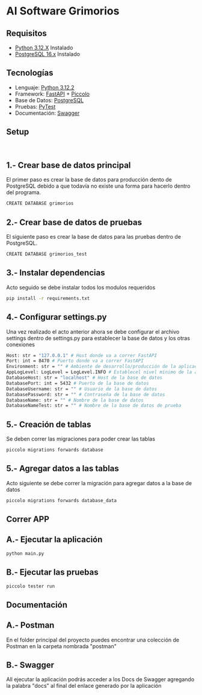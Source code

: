 # AI Software Grimorios


## Requisitos

- [Python 3.12.X](https://www.python.org/downloads/) Instalado
- [PostgreSQL 16.x](https://www.postgresql.org/) Instalado

## Tecnologías

- Lenguaje: [Python 3.12.2](https://www.python.org/downloads/)
- Framework: [FastAPI](https://fastapi.tiangolo.com/) + [Piccolo](https://piccolo-orm.readthedocs.io/en/latest/index.html)
- Base de Datos: [PostgreSQL](https://www.postgresql.org/)
- Pruebas: [PyTest](https://docs.pytest.org/en/8.2.x/)
- Documentación: [Swagger](https://swagger.io/)

## Setup

&nbsp;
## 1.- Crear base de datos principal 
El primer paso es crear la base de datos para producción dento de PostgreSQL debido a que todavía no existe una forma para hacerlo dentro del programa.

```bash
CREATE DATABASE grimorios
```

## 2.- Crear base de datos de pruebas 
El siguiente paso es crear la base de datos para las pruebas dentro de PostgreSQL.

```bash
CREATE DATABASE grimorios_test
```

## 3.- Instalar dependencias
Acto seguido se debe instalar todos los modulos requeridos

```bash
pip install -r requirements.txt
```

## 4.- Configurar settings.py
Una vez realizado el acto anterior ahora se debe configurar el archivo settings dentro de settings.py para establecer la base de datos y los otras conexiones

```bash
Host: str = "127.0.0.1" # Host donde va a correr FastAPI
Port: int = 8470 # Puerto donde va a correr FastAPI
Environment: str = "" # Ambiente de desarrollo/producción de la aplicación
AppLogLevel: LogLevel = LogLevel.INFO # Establecel nivel mínimo de la app
DatabaseHost: str = "localhost" # Host de la base de datos
DatabasePort: int = 5432 # Puerto de la base de datos
DatabaseUsername: str = "" # Usuario de la base de datos
DatabasePassword: str = "" # Contraseña de la base de datos
DatabaseName: str = "" # Nombre de la base de datos
DatabaseNameTest: str = "" # Nombre de la base de datos de prueba
```

## 5.- Creación de tablas
Se deben correr las migraciones para poder crear las tablas

```bash
piccolo migrations forwards database
```

## 5.- Agregar datos a las tablas
Acto siguiente se debe correr la migración para agregar datos a la base de datos

```bash
piccolo migrations forwards database_data
```
## Correr APP

## A.- Ejecutar la aplicación

```bash
python main.py
```

## B.- Ejecutar las pruebas

```bash
piccolo tester run
```

## Documentación

## A.- Postman
En el folder principal del proyecto puedes encontrar una colección de Postman en la carpeta nombrada "postman"

## B.- Swagger
All ejecutar la aplicación podrás acceder a los Docs de Swagger agregando la palabra "docs" al final del enlace generado por la aplicación